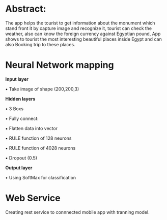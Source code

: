 # **Abstract:**

The app helps the tourist to get information about the monument
which stand front it by capture image and recognize it, tourist can
check the weather, also can know the foreign currency against
Egyptian pound, App shows to tourist the most interesting
beautiful places inside Egypt and can also Booking trip to these
places.


# **Neural Network mapping**
**Input layer**

• Take image of shape (200,200,3)

**Hidden layers**

• 3 Boxs 

• Fully connect:

▪ Flatten data into vector

▪ RULE function of 128 neurons

▪ RULE function of 4028 neurons

▪ Dropout (0.5)

**Output layer**

• Using SoftMax for classification

# **Web Service**

Creating rest service to connnected mobile app with tranning model.
